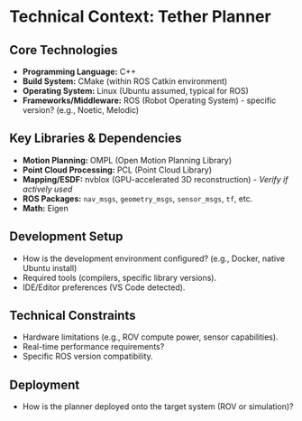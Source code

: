 # Technical Context: Tether Planner

## Core Technologies

*   **Programming Language:** C++
*   **Build System:** CMake (within ROS Catkin environment)
*   **Operating System:** Linux (Ubuntu assumed, typical for ROS)
*   **Frameworks/Middleware:** ROS (Robot Operating System) - specific version? (e.g., Noetic, Melodic)

## Key Libraries & Dependencies

*   **Motion Planning:** OMPL (Open Motion Planning Library)
*   **Point Cloud Processing:** PCL (Point Cloud Library)
*   **Mapping/ESDF:** nvblox (GPU-accelerated 3D reconstruction) - *Verify if actively used*
*   **ROS Packages:** `nav_msgs`, `geometry_msgs`, `sensor_msgs`, `tf`, etc.
*   **Math:** Eigen

## Development Setup

*   How is the development environment configured? (e.g., Docker, native Ubuntu install)
*   Required tools (compilers, specific library versions).
*   IDE/Editor preferences (VS Code detected).

## Technical Constraints

*   Hardware limitations (e.g., ROV compute power, sensor capabilities).
*   Real-time performance requirements?
*   Specific ROS version compatibility.

## Deployment

*   How is the planner deployed onto the target system (ROV or simulation)?
